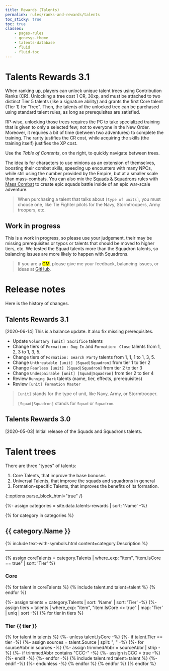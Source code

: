 ```yaml
---
title: Rewards (Talents)
permalink: rules/ranks-and-rewards/talents
toc_sticky: true
toc: true
classes:
    - pages-rules
    - genesys-theme
    - talents-database
    - fluid
    - fluid-toc
---
```


# Talents Rewards 3.1

When ranking up, players can unlock unique talent trees using Contribution Ranks (CR).
Unlocking a tree cost 1 CR, 30xp, and must be attached to two distinct Tier 5 talents (like a signature ability) and grants the first Core talent (Tier 1) for "free".
Then, the talents of the unlocked tree can be purchased using standard talent rules, as long as prerequisites are satisfied.

RP-wise, unlocking those trees requires the PC to take specialized training that is given to only a selected few; not to everyone in the New Order.
Moreover, it requires a bit of time (between two adventures) to complete the training. The rarity justifies the CR cost, while acquiring the skills (the training itself) justifies the XP cost.

Use the _Table of Contents_, on the right, to quickly navigate between trees.

The idea is for characters to use minions as an extension of themselves, boosting their combat skills, speeding up encounters with many NPCs, while still using the number provided by the Empire, but at a smaller scale than mass-combats.
You can also mix the [Squads & Squadrons](/rules/squads-and-squadrons/) rules with [Mass Combat](/rules/mass-combat/) to create epic squads battle inside of an epic war-scale adventure.

> When purchasing a talent that talks about `[type of units]`, you must choose one, like Tie Fighter pilots for the Navy, Stormtroopers, Army troopers, etc.

## Work in progress

This is a work in progress, so please use your judgement, their may be missing prerequisites or typos or talents that should be moved to higher tiers, etc.
We tested the Squad talents more than the Squadron talents, so balancing issues are more likely to happen with Squadrons.

> If you are a <mark>GM</mark>, please give me your feedback, balancing issues, or ideas at [GitHub](https://github.com/for-the-new-order/for-the-new-order.github.io/issues/new).

# Release notes

Here is the history of changes.

## Talents Rewards 3.1

[2020-06-14] This is a balance update. It also fix missing prerequisites.

-   Update `Voluntary [unit] Sacrifice` talents
-   Change tiers of `Formation: Dug In` and `Formation: Close` talents from 1, 2, 3 to 1, 3, 5.
-   Change tiers of `Formation: Search Party` talents from 1, 1, 1 to 1, 3, 5.
-   Change `Unthreatable [unit] [Squad|Squadron]` from tier 1 to tier 2
-   Change `Fearless [unit] [Squad|Squadron]` from tier 2 to tier 3
-   Change `Undespairable [unit] [Squad|Squadron]` from tier 2 to tier 4
-   Review `Running Dark` talents (name, tier, effects, prerequisites)
-   Review `[unit] Formation Master`

> `[unit]` stands for the type of unit, like Navy, Army, or Stormtrooper.
>
> `[Squad|Squadron]` stands for `Squad` or `Squadron`.

## Talents Rewards 3.0

[2020-05-03] Initial release of the Squads and Squadrons talents.

# Talent trees

There are three "types" of talents:

1. Core Talents, that improve the base bonuses
2. Universal Talents, that improve the squads and squadrons in general
3. Formation-specific Talents, that improves the benefits of its formation.

{::options parse_block_html="true" /}

<section class="talents three-columns">

{%- assign categories = site.data.talents-rewards | sort: 'Name' -%}

{% for category in categories %}

<h2 id="{{ category.Name | slugify }}">{{ category.Name }}</h2>

{% include text-with-symbols.html content=category.Description %}

<hr>

{% assign coreTalents = category.Talents | where_exp: "item", "item.IsCore == true" | sort: 'Tier' %}

<h3 id="{{ category.Name | slugify }}-core">Core</h3>

{% for talent in coreTalents %}
{% include talent.md talent=talent %}
{% endfor %}

{%- assign talents = category.Talents  | sort: 'Name' | sort: 'Tier' -%}
{%- assign tiers = talents | where_exp: "item", "item.IsCore <> true" | map: 'Tier' | uniq | sort -%}
{% for tier in tiers %}

<h3 id="{{ category.Name | slugify }}-tier-{{ tier }}">Tier {{ tier }}</h3>

{% for talent in talents %}
{%- unless talent.IsCore -%}
{%- if talent.Tier == tier -%}
{%- assign sources = talent.Source | split: ", " -%}
{%- for sourceAbbr in sources -%}
{%- assign trimmedAbbr = sourceAbbr | strip -%}
{%- if trimmedAbbr contains "CCC-" -%}
{%- assign isCCC = true -%}
{%- endif -%}
{%- endfor -%}
{% include talent.md talent=talent %}
{%- endif -%}
{%- endunless -%}
{% endfor %}
{% endfor %}
{% endfor %}

</section>
